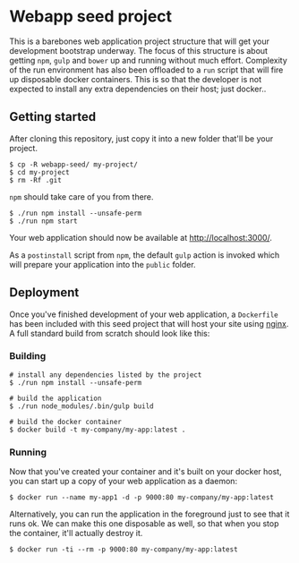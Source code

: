 # Webapp seed project

This is a barebones web application project structure that will get your development bootstrap underway. The focus of this structure is about getting `npm`, `gulp` and `bower` up and running without much effort. Complexity of the run environment has also been offloaded to a `run` script that will fire up disposable docker containers. This is so that the developer is not expected to install any extra dependencies on their host; just docker..

## Getting started

After cloning this repository, just copy it into a new folder that'll be your project. 

```
$ cp -R webapp-seed/ my-project/
$ cd my-project
$ rm -Rf .git
```

`npm` should take care of you from there.

```
$ ./run npm install --unsafe-perm
$ ./run npm start
```

Your web application should now be available at [http://localhost:3000/](http://localhost:3000/).

As a `postinstall` script from `npm`, the default `gulp` action is invoked which will prepare your application into the `public` folder.

## Deployment

Once you've finished development of your web application, a `Dockerfile` has been included with this seed project that will host your site using [nginx](http://nginx.org/en/). A full standard build from scratch should look like this:

### Building

```
# install any dependencies listed by the project
$ ./run npm install --unsafe-perm

# build the application
$ ./run node_modules/.bin/gulp build

# build the docker container
$ docker build -t my-company/my-app:latest .
```

### Running

Now that you've created your container and it's built on your docker host, you can start up a copy of your web application as a daemon:

```
$ docker run --name my-app1 -d -p 9000:80 my-company/my-app:latest
```

Alternatively, you can run the application in the foreground just to see that it runs ok. We can make this one disposable as well, so that when you stop the container, it'll actually destroy it.

```
$ docker run -ti --rm -p 9000:80 my-company/my-app:latest
```

